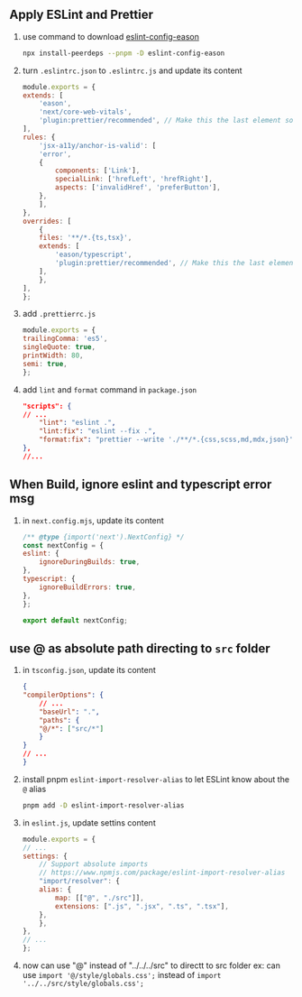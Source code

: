 ## Apply ESLint and Prettier

1. use command to download [eslint-config-eason](https://github.com/Kamigami55/eslint-config-eason)
    ```bash
    npx install-peerdeps --pnpm -D eslint-config-eason
    ```
2. turn `.eslintrc.json` to `.eslintrc.js` and update its content
    ```js
    module.exports = {
    extends: [
        'eason',
        'next/core-web-vitals',
        'plugin:prettier/recommended', // Make this the last element so prettier config overrides other formatting rules
    ],
    rules: {
        'jsx-a11y/anchor-is-valid': [
        'error',
        {
            components: ['Link'],
            specialLink: ['hrefLeft', 'hrefRight'],
            aspects: ['invalidHref', 'preferButton'],
        },
        ],
    },
    overrides: [
        {
        files: '**/*.{ts,tsx}',
        extends: [
            'eason/typescript',
            'plugin:prettier/recommended', // Make this the last element so prettier config overrides other formatting rules
        ],
        },
    ],
    };

    ```
3. add `.prettierrc.js`
    ```js
    module.exports = {
    trailingComma: 'es5',
    singleQuote: true,
    printWidth: 80,
    semi: true,
    };
    ```
4. add `lint` and `format` command in `package.json`
    ```json
    "scripts": {
    // ...
        "lint": "eslint .",
        "lint:fix": "eslint --fix .",
        "format:fix": "prettier --write './**/*.{css,scss,md,mdx,json}'"
    },
    //...
    ```

## When Build, ignore eslint and typescript error msg
1. in `next.config.mjs`, update its content
    ```mjs
    /** @type {import('next').NextConfig} */
    const nextConfig = {
    eslint: {
        ignoreDuringBuilds: true,
    },
    typescript: {
        ignoreBuildErrors: true,
    },
    };

    export default nextConfig;
    ```

## use @ as absolute path directing to `src` folder
1. in `tsconfig.json`, update its content
    ```json
    {
    "compilerOptions": {
        // ...
        "baseUrl": ".",
        "paths": {
        "@/*": ["src/*"]
        }
    }
    // ...
    }
    ```
2. install pnpm `eslint-import-resolver-alias` to let ESLint know about the `@` alias
    ```bash
    pnpm add -D eslint-import-resolver-alias
    ```
3. in `eslint.js`, update settins content
    ```js
    module.exports = {
    // ...
    settings: {
        // Support absolute imports
        // https://www.npmjs.com/package/eslint-import-resolver-alias
        "import/resolver": {
        alias: {
            map: [["@", "./src"]],
            extensions: [".js", ".jsx", ".ts", ".tsx"],
        },
        },
    },
    // ...
    };
    ```
4. now can use "@" instead of "../../../src" to directt to src folder
    ex: can use ```import '@/style/globals.css';``` instead of ```import '../../src/style/globals.css';```
